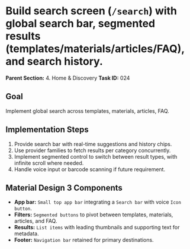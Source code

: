 # Build search screen (`/search`) with global search bar, segmented results (templates/materials/articles/FAQ), and search history.

**Parent Section:** 4. Home & Discovery
**Task ID:** 024

## Goal
Implement global search across templates, materials, articles, FAQ.

## Implementation Steps
1. Provide search bar with real-time suggestions and history chips.
2. Use provider families to fetch results per category concurrently.
3. Implement segmented control to switch between result types, with infinite scroll where needed.
4. Handle voice input or barcode scanning if future requirement.

## Material Design 3 Components
- **App bar:** `Small top app bar` integrating a `Search bar` with voice `Icon button`.
- **Filters:** `Segmented buttons` to pivot between templates, materials, articles, and FAQ.
- **Results:** `List items` with leading thumbnails and supporting text for metadata.
- **Footer:** `Navigation bar` retained for primary destinations.
